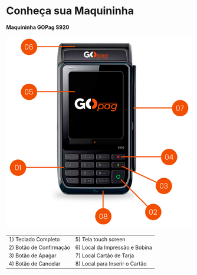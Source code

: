 # Conheça sua Maquininha

**Maquininha GOPag S920**

![maquininha_gopag_s920](/assets/prints/maquininha_gopag_s920.png)



|                                              |   |
| -                                            | - |
|1) Teclado Completo                           |5) Tela touch screen             |
|2) Botão de Confirmação                       |6) Local da Impressão e Bobina   |
|3) Botão de Apagar                            |7) Local Cartão de Tarja         |
|4) Botão de Cancelar                          |8) Local para Inserir o Cartão   |